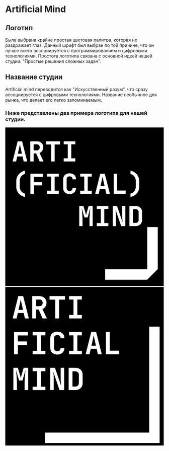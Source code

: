 # Artificial Mind

## Логотип
Была выбрана крайне простая цветовая палитра, которая не раздражает глаз. Данный шрифт был выбран по той причине, что он лучше всего ассоциируется с программированием и цифровыми технологиями. Простота логотипа связана с основной идеей нашей студии: "Простые решения сложных задач".

## Название студии
Artificial mind переводится как "Искусcтвенный разум", что сразу ассоциируется с цифровыми технологиями. Название необычное для рынка, что делает его легко запоминаемым. 

### Ниже представлены два примера логотипа для нашей студии.

<img src="./src/img/logo/AM_LOGO_CUT.svg">
<img src="./src/img/logo/AM_LOGO_SIMPLE.svg">